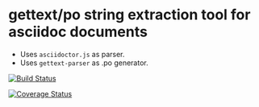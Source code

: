 # gettext/po string extraction tool for asciidoc documents

- Uses `asciidoctor.js` as parser.
- Uses `gettext-parser` as .po generator.

[![Build Status](https://travis-ci.org/martijnthe/asciidoctor-gettext.svg?branch=master)](https://travis-ci.org/martijnthe/asciidoctor-gettext)

[![Coverage Status](https://coveralls.io/repos/github/martijnthe/asciidoctor-gettext/badge.svg?branch=master)](https://coveralls.io/github/martijnthe/asciidoctor-gettext?branch=master)
